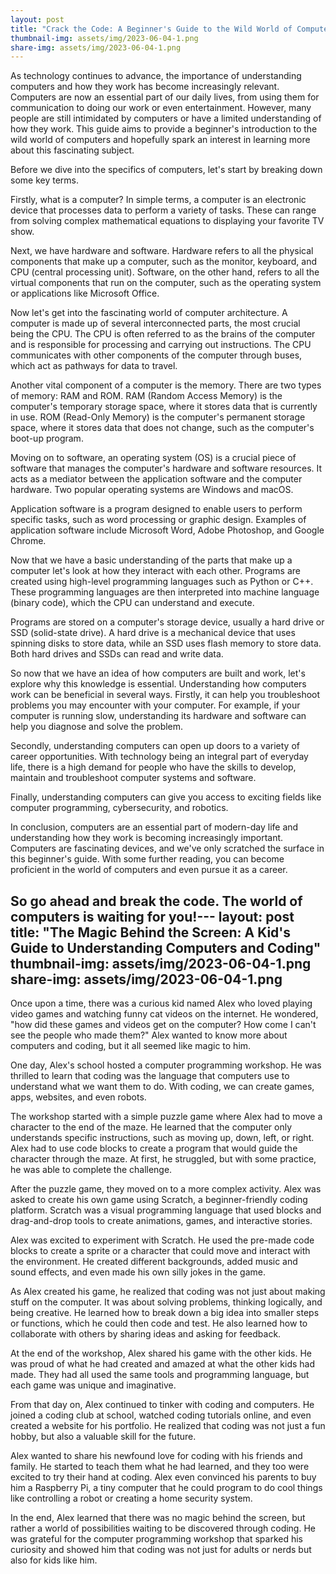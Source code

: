 ```yaml
---
layout: post
title: "Crack the Code: A Beginner's Guide to the Wild World of Computers!"
thumbnail-img: assets/img/2023-06-04-1.png
share-img: assets/img/2023-06-04-1.png
---
```


As technology continues to advance, the importance of understanding computers and how they work has become increasingly relevant. Computers are now an essential part of our daily lives, from using them for communication to doing our work or even entertainment. However, many people are still intimidated by computers or have a limited understanding of how they work. This guide aims to provide a beginner's introduction to the wild world of computers and hopefully spark an interest in learning more about this fascinating subject.

Before we dive into the specifics of computers, let's start by breaking down some key terms.

Firstly, what is a computer? In simple terms, a computer is an electronic device that processes data to perform a variety of tasks. These can range from solving complex mathematical equations to displaying your favorite TV show.

Next, we have hardware and software. Hardware refers to all the physical components that make up a computer, such as the monitor, keyboard, and CPU (central processing unit). Software, on the other hand, refers to all the virtual components that run on the computer, such as the operating system or applications like Microsoft Office.

Now let's get into the fascinating world of computer architecture. A computer is made up of several interconnected parts, the most crucial being the CPU. The CPU is often referred to as the brains of the computer and is responsible for processing and carrying out instructions. The CPU communicates with other components of the computer through buses, which act as pathways for data to travel.

Another vital component of a computer is the memory. There are two types of memory: RAM and ROM. RAM (Random Access Memory) is the computer's temporary storage space, where it stores data that is currently in use. ROM (Read-Only Memory) is the computer's permanent storage space, where it stores data that does not change, such as the computer's boot-up program.

Moving on to software, an operating system (OS) is a crucial piece of software that manages the computer's hardware and software resources. It acts as a mediator between the application software and the computer hardware. Two popular operating systems are Windows and macOS.

Application software is a program designed to enable users to perform specific tasks, such as word processing or graphic design. Examples of application software include Microsoft Word, Adobe Photoshop, and Google Chrome.

Now that we have a basic understanding of the parts that make up a computer let's look at how they interact with each other. Programs are created using high-level programming languages such as Python or C++. These programming languages are then interpreted into machine language (binary code), which the CPU can understand and execute.

Programs are stored on a computer's storage device, usually a hard drive or SSD (solid-state drive). A hard drive is a mechanical device that uses spinning disks to store data, while an SSD uses flash memory to store data. Both hard drives and SSDs can read and write data.

So now that we have an idea of how computers are built and work, let's explore why this knowledge is essential. Understanding how computers work can be beneficial in several ways. Firstly, it can help you troubleshoot problems you may encounter with your computer. For example, if your computer is running slow, understanding its hardware and software can help you diagnose and solve the problem.

Secondly, understanding computers can open up doors to a variety of career opportunities. With technology being an integral part of everyday life, there is a high demand for people who have the skills to develop, maintain and troubleshoot computer systems and software.

Finally, understanding computers can give you access to exciting fields like computer programming, cybersecurity, and robotics.

In conclusion, computers are an essential part of modern-day life and understanding how they work is becoming increasingly important. Computers are fascinating devices, and we've only scratched the surface in this beginner's guide. With some further reading, you can become proficient in the world of computers and even pursue it as a career.

So go ahead and break the code. The world of computers is waiting for you!---
layout: post
title: "The Magic Behind the Screen: A Kid's Guide to Understanding Computers and Coding"
thumbnail-img: assets/img/2023-06-04-1.png
share-img: assets/img/2023-06-04-1.png
---

Once upon a time, there was a curious kid named Alex who loved playing video games and watching funny cat videos on the internet. He wondered, "how did these games and videos get on the computer? How come I can't see the people who made them?" Alex wanted to know more about computers and coding, but it all seemed like magic to him.

One day, Alex's school hosted a computer programming workshop. He was thrilled to learn that coding was the language that computers use to understand what we want them to do. With coding, we can create games, apps, websites, and even robots.

The workshop started with a simple puzzle game where Alex had to move a character to the end of the maze. He learned that the computer only understands specific instructions, such as moving up, down, left, or right. Alex had to use code blocks to create a program that would guide the character through the maze. At first, he struggled, but with some practice, he was able to complete the challenge.

After the puzzle game, they moved on to a more complex activity. Alex was asked to create his own game using Scratch, a beginner-friendly coding platform. Scratch was a visual programming language that used blocks and drag-and-drop tools to create animations, games, and interactive stories.

Alex was excited to experiment with Scratch. He used the pre-made code blocks to create a sprite or a character that could move and interact with the environment. He created different backgrounds, added music and sound effects, and even made his own silly jokes in the game.

As Alex created his game, he realized that coding was not just about making stuff on the computer. It was about solving problems, thinking logically, and being creative. He learned how to break down a big idea into smaller steps or functions, which he could then code and test. He also learned how to collaborate with others by sharing ideas and asking for feedback.

At the end of the workshop, Alex shared his game with the other kids. He was proud of what he had created and amazed at what the other kids had made. They had all used the same tools and programming language, but each game was unique and imaginative.

From that day on, Alex continued to tinker with coding and computers. He joined a coding club at school, watched coding tutorials online, and even created a website for his portfolio. He realized that coding was not just a fun hobby, but also a valuable skill for the future.

Alex wanted to share his newfound love for coding with his friends and family. He started to teach them what he had learned, and they too were excited to try their hand at coding. Alex even convinced his parents to buy him a Raspberry Pi, a tiny computer that he could program to do cool things like controlling a robot or creating a home security system.

In the end, Alex learned that there was no magic behind the screen, but rather a world of possibilities waiting to be discovered through coding. He was grateful for the computer programming workshop that sparked his curiosity and showed him that coding was not just for adults or nerds but also for kids like him.
